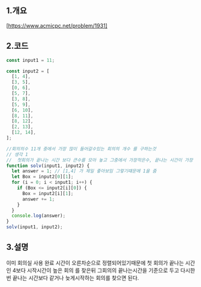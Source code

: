 ## 1.개요

[https://www.acmicpc.net/problem/1931]

## 2.코드

```js
const input1 = 11;

const input2 = [
  [1, 4],
  [3, 5],
  [0, 6],
  [5, 7],
  [3, 8],
  [5, 9],
  [6, 10],
  [8, 11],
  [8, 12],
  [2, 13],
  [12, 14],
];

//회의의수 11개 중에서 가장 많이 들어갈수있는 회의의 개수 를 구하는것
// 생각 1
//  첫회의가 끝나는 시간 보다 큰수를 모아 놓고 그중에서 가장작은수, 끝나는 시간이 가장 빠른 것으로 로 시작 하는 것
function solv(input1, input2) {
  let answer = 1; // [1,4] 가 제일 좋아보임 그렇기떄문에 1을 줌
  let Box = input2[0][1];
  for (i = 0; i < input1; i++) {
    if (Box <= input2[i][0]) {
      Box = input2[i][1];
      answer += 1;
    }
  }
  console.log(answer);
}
solv(input1, input2);
```

## 3.설명

이미 회의실 사용 완료 시간이 오른차순으로 정렬되어있기때문에 첫 회의가 끝나는 시간인 4보다 시작시간이 높은 회의 를 찾은뒤 그회의의 끝나는시간을 기준으로 두고 다시한번 끝나는 시간보다 같거나 늦게시작하는 회의를 찾으면 된다.
